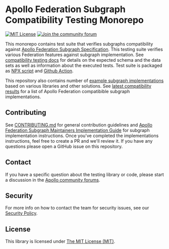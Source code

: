# Apollo Federation Subgraph Compatibility Testing Monorepo

[![MIT License](https://img.shields.io/github/license/apollographql/apollo-federation-subgraph-compatibility)](https://github.com/apollographql/apollo-federation-subgraph-compatibility/blob/main/LICENSE)
[![Join the community forum](https://img.shields.io/badge/Join%20The%20Community-Forum-blueviolet)](https://community.apollographql.com)

This monorepo contains test suite that verifies subgraphs compatibility against [Apollo Federation Subgraph Specification](https://www.apollographql.com/docs/federation/subgraph-spec/). This testing suite verifies various Federation features against subgraph implementation. See [compatibility testing docs](./COMPATIBILITY.md) for details on the expected schema and the data sets as well as information about the executed tests. Test suite is packaged as [NPX script](./packages/script/README.md) and [Github Action](https://github.com/apollographql/apollo-federation-subgraph-compatibility-action).

This repository also contains number of [example subgraph implementations](https://github.com/apollographql/apollo-federation-subgraph-compatibility/tree/main/implementations) based on various libraries and other solutions. See [latest compatibility results](https://www.apollographql.com/docs/federation/building-supergraphs/supported-subgraphs) for a list of Apollo Federation compatibible subgraph implementations.

## Contributing

See [CONTRIBUTING.md](./CONTRIBUTING.md) for general contribution guidelines and [Apollo Federation Subgraph Maintainers Implementation Guide](./SUBGRAPH_GUIDE.md) for subgraph implementation instructions. Once you've completed the implementations instructions, feel free to create a PR and we'll review it. If you have any questions please open a GitHub issue on this repository.

## Contact

If you have a specific question about the testing library or code, please start a discussion in the [Apollo community forums](https://community.apollographql.com/).

## Security

For more info on how to contact the team for security issues, see our [Security Policy](https://github.com/apollographql/.github/blob/main/SECURITY.md).

## License

This library is licensed under [The MIT License (MIT)](https://github.com/apollographql/apollo-federation-subgraph-compatibility/blob/main/LICENSE).
